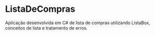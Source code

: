 # ListaDeCompras
Aplicação desenvolvida em C# de lista de compras utilizando ListaBox, conceitos de lista e tratamento de erros.
